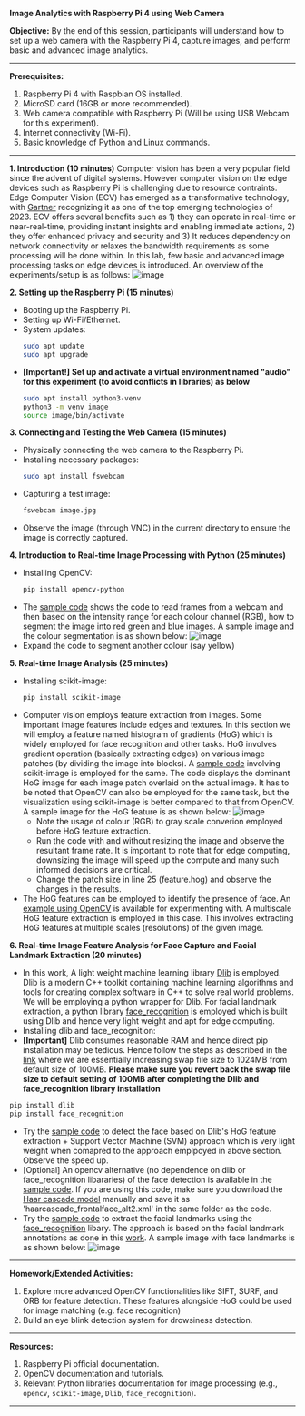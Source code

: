**Image Analytics with Raspberry Pi 4 using Web Camera**

**Objective:** By the end of this session, participants will understand how to set up a web camera with the Raspberry Pi 4, capture images, and perform basic and advanced image analytics.

---

**Prerequisites:**
1. Raspberry Pi 4 with Raspbian OS installed.
2. MicroSD card (16GB or more recommended).
3. Web camera compatible with Raspberry Pi (Will be using USB Webcam for this experiment).
4. Internet connectivity (Wi-Fi).
5. Basic knowledge of Python and Linux commands.

---

**1. Introduction (10 minutes)**
Computer vision has been a very popular field since the advent of digital systems. However computer vision on the edge devices such as Raspberry Pi is challenging due to resource contraints. Edge Computer Vision (ECV) has emerged as a transformative technology, with [Gartner](https://www.linkedin.com/pulse/what-edge-computer-vision-how-get-started-deep-block-net) recognizing it as one of the top emerging technologies of 2023. ECV offers several benefits such as 1) they can operate in real-time or near-real-time, providing instant insights and enabling immediate actions, 2) they offer enhanced privacy and security and 3) It reduces dependency on network connectivity or relaxes the bandwidth requirements as some processing will be done within. 
In this lab, few basic and advanced image processing tasks on edge devices is introduced. An overview of the experiments/setup is as follows:
![image](https://github.com/drfuzzi/INF2009_ImageAnalytics/assets/52023898/fc8cc7f0-ff75-4548-8dbe-889b2abface4)

**2. Setting up the Raspberry Pi (15 minutes)**
- Booting up the Raspberry Pi.
- Setting up Wi-Fi/Ethernet.
- System updates:
  ```bash
  sudo apt update
  sudo apt upgrade
  ```
- **[Important!] Set up and activate a virtual environment named "audio" for this experiment (to avoid conflicts in libraries) as below**
  ```bash
  sudo apt install python3-venv
  python3 -m venv image
  source image/bin/activate

**3. Connecting and Testing the Web Camera (15 minutes)**
- Physically connecting the web camera to the Raspberry Pi.
- Installing necessary packages:
  ```bash
  sudo apt install fswebcam
  ```
- Capturing a test image:
  ```bash
  fswebcam image.jpg
  ```
- Observe the image (through VNC) in the current directory to ensure the image is correctly captured.

**4. Introduction to Real-time Image Processing with Python (25 minutes)**
- Installing OpenCV:
  ```bash
  pip install opencv-python  
  ```
- The [sample code](Codes/image_capture_display.py) shows the code to read frames from a webcam and then based on the intensity range for each colour channel (RGB), how to segment the image into red green and blue images. A sample image and the colour segmentation is as shown below:
  ![image](https://github.com/drfuzzi/INF2009_ImageAnalytics/assets/52023898/fd7c115d-0301-40d2-b2c1-7966d4ce3fec)
- Expand the code to segment another colour (say yellow)

**5. Real-time Image Analysis (25 minutes)**
- Installing scikit-image:
  ```bash
  pip install scikit-image  
  ```
- Computer vision employs feature extraction from images. Some important image features include edges and textures. In this section we will employ a feature named histogram of gradients (HoG) which is widely employed for face recognition and other tasks. HoG involves gradient operation (basically extracting edges) on various image patches (by dividing the image into blocks). A [sample code](Codes/image_hog_feature.py) involving scikit-image is employed for the same. The code displays the dominant HoG image for each image patch overlaid on the actual image. It has to be noted that OpenCV can also be employed for the same task, but the visualization using scikit-image is better compared to that from OpenCV. A sample image for the HoG feature is as shown below:
![image](https://github.com/drfuzzi/INF2009_ImageAnalytics/assets/52023898/94e7d597-c259-4634-a3dc-433c79e8533b)
  -  Note the usage of colour (RGB) to gray scale converion employed before HoG feature extraction.
  - Run the code with and without resizing the image and observe the resultant frame rate. It is important to note that for edge computing, downsizing the image will speed up the compute and many such informed decisions are critical.
  - Change the patch size in line 25 (feature.hog) and observe the changes in the results.
- The HoG features can be employed to identify the presence of face. An [example using OpenCV](Codes/image_human_capture.py) is available for experimenting with. A multiscale HoG feature extraction is employed in this case. This involves extracting HoG features at multiple scales (resolutions) of the given image. 

**6. Real-time Image Feature Analysis for Face Capture and Facial Landmark Extraction (20 minutes)**
- In this work, A light weight machine learning library [Dlib](http://dlib.net/) is employed. Dlib is a modern C++ toolkit containing machine learning algorithms and tools for creating complex software in C++ to solve real world problems. We will be employing a python wrapper for Dlib. For facial landmark extraction, a python library [face_recognition](https://github.com/ageitgey/face_recognition) is employed which is built using Dlib and hence very light weight and apt for edge computing.
-  Installing dlib and face_recognition:
  - **[Important]** Dlib consumes reasonable RAM and hence direct pip installation may be tedious. Hence follow the steps as described in the [link](https://gist.github.com/chirag773/b4c94b5bb4b2e7fcac0d21680c5d4492) where we are essentially increasing swap file size to 1024MB from default size of 100MB. **Please make sure you revert back the swap file size to default setting of 100MB after completing the Dlib and face_recognition library installation**  
  ```bash
  pip install dlib
  pip install face_recognition  
  ```
- Try the [sample code](Codes/image_face_capture.py) to detect the face based on Dlib's HoG feature extraction + Support Vector Machine (SVM) approach which is very light weight when comapred to the approach emplpoyed in above section. Observe the speed up.
- [Optional] An opencv alternative (no dependence on dlib or face_recognition libararies) of the face detection is available in the [sample code](Codes/image_human_capture_opencv.py). If you are using this code, make sure you download the [Haar cascade model](https://raw.githubusercontent.com/opencv/opencv/master/data/haarcascades/haarcascade_frontalface_alt2.xml) manually and save it as 'haarcascade_frontalface_alt2.xml' in the same folder as the code. 
- Try the [sample code](Codes/image_live_facial_landmarks.py) to extract the facial landmarks using the [face_recognition](https://github.com/ageitgey/face_recognition) libary. The approach is based on the facial landmark annotations as done in this [work](https://ibug.doc.ic.ac.uk/resources/facial-point-annotations/). A sample image with face landmarks is as shown below:
  ![image](https://github.com/drfuzzi/INF2009_ImageAnalytics/assets/52023898/39ed6577-dbcb-4d3b-be02-5904ac15217d)

---

**Homework/Extended Activities:**
1. Explore more advanced OpenCV functionalities like SIFT, SURF, and ORB for feature detection. These features alongside HoG could be used for image matching (e.g. face recognition)
2. Build an eye blink detection system for drowsiness detection.  

---

**Resources:**
1. Raspberry Pi official documentation.
2. OpenCV documentation and tutorials.
3. Relevant Python libraries documentation for image processing (e.g., `opencv`, `scikit-image`, `Dlib`, `face_recognition`).

---

